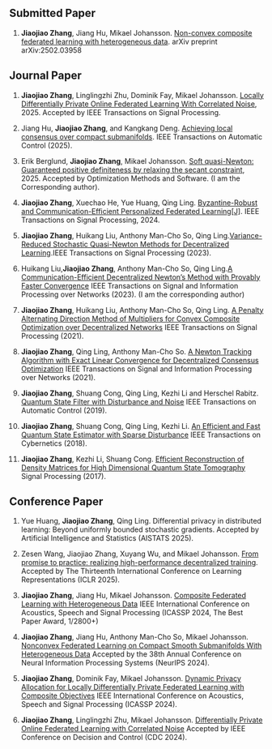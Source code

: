 <h2 class="category">Submitted Paper</h2>

1. **Jiaojiao Zhang**, Jiang Hu, Mikael Johansson. [Non-convex composite federated learning with heterogeneous data](https://arxiv.org/abs/2502.03958). arXiv preprint arXiv:2502.03958



<h2 class="category">Journal Paper</h2>

1. **Jiaojiao Zhang**, Linglingzhi Zhu, Dominik Fay, Mikael Johansson. [Locally Differentially Private Online Federated Learning With Correlated Noise](https://arxiv.org/abs/2411.18752), 2025. Accepted by IEEE Transactions on Signal Processing. 

2. Jiang Hu, **Jiaojiao Zhang**, and Kangkang Deng. [Achieving local consensus over compact submanifolds](https://ieeexplore.ieee.org/document/10903988). IEEE Transactions on Automatic Control (2025).

3. Erik Berglund, **Jiaojiao Zhang**, Mikael Johansson. [Soft quasi-Newton: Guaranteed positive definiteness by relaxing the secant constraint](https://arxiv.org/abs/2403.02448), 2025. Accepted by Optimization Methods and Software. (I am the Corresponding author).

4. **Jiaojiao Zhang**, Xuechao He, Yue Huang, Qing Ling. [Byzantine-Robust and Communication-Efficient Personalized Federated Learning[J]](https://dl.acm.org/doi/10.1109/TSP.2024.3514802). IEEE Transactions on Signal Processing, 2024. 

5. **Jiaojiao Zhang**, Huikang Liu, Anthony Man-Cho So, Qing Ling.[Variance-Reduced Stochastic Quasi-Newton Methods for Decentralized Learning](https://ieeexplore.ieee.org/document/10034848).IEEE Transactions on Signal Processing (2023).

6. Huikang Liu,**Jiaojiao Zhang**, Anthony Man-Cho So, Qing Ling.[A Communication-Efficient Decentralized Newton’s Method with Provably Faster Convergence](https://ieeexplore.ieee.org/document/10171985)
IEEE Transactions on Signal and Information Processing over Networks (2023). (I am the corresponding author)

7. **Jiaojiao Zhang**, Huikang Liu, Anthony Man-Cho So, Qing Ling. [A Penalty Alternating Direction Method of Multipliers for Convex Composite Optimization over Decentralized Networks](https://ieeexplore.ieee.org/abstract/document/9466405) IEEE Transactions on Signal Processing (2021).

8. **Jiaojiao Zhang**, Qing Ling, Anthony Man-Cho So. [A Newton Tracking Algorithm with Exact Linear Convergence for Decentralized Consensus Optimization](https://ieeexplore.ieee.org/document/9442938) IEEE Transactions on Signal and Information Processing over Networks (2021).

9. **Jiaojiao Zhang**, Shuang Cong, Qing Ling, Kezhi Li and Herschel Rabitz. [Quantum State Filter with Disturbance and Noise](https://ieeexplore.ieee.org/document/8794729) IEEE Transactions on Automatic Control (2019).

10. **Jiaojiao Zhang**, Shuang Cong, Qing Ling, Kezhi Li. [An Efficient and Fast Quantum State Estimator
with Sparse Disturbance](https://ieeexplore.ieee.org/document/8354810) IEEE Transactions on Cybernetics (2018).

11. **Jiaojiao Zhang**, Kezhi Li, Shuang Cong. [Efficient Reconstruction of Density Matrices for High Dimensional Quantum State Tomography](https://www.sciencedirect.com/science/article/abs/pii/S0165168417301354) Signal Processing (2017).

<h2 class="category">Conference Paper</h2>

1. Yue Huang, **Jiaojiao Zhang**, Qing Ling. Differential privacy in distributed learning: Beyond uniformly bounded stochastic gradients. Accepted by Artificial Intelligence and Statistics (AISTATS 2025). 

2. Zesen Wang, Jiaojiao Zhang, Xuyang Wu, and Mikael Johansson. [From promise to practice: realizing high-performance decentralized training](https://arxiv.org/pdf/2410.11998). Accepted by The Thirteenth International Conference on Learning Representations (ICLR 2025).

3. **Jiaojiao Zhang**, Jiang Hu, Mikael Johansson. [Composite Federated Learning with Heterogeneous Data](https://arxiv.org/abs/2309.01795) IEEE International Conference on Acoustics, Speech and Signal Processing (ICASSP 2024, The Best Paper Award, 1/2800+)

4. **Jiaojiao Zhang**, Jiang Hu, Anthony Man-Cho So, Mikael Johansson. [Nonconvex Federated Learning on Compact Smooth Submanifolds With Heterogeneous Data](https://arxiv.org/abs/2406.08465) Accepted by the 38th Annual Conference on Neural Information Processing Systems (NeurIPS 2024).

5. **Jiaojiao Zhang**, Dominik Fay, Mikael Johansson. [Dynamic Privacy Allocation for Locally Differentially Private Federated Learning with Composite Objectives](https://arxiv.org/abs/2308.01139) IEEE International Conference on Acoustics, Speech and Signal Processing (ICASSP 2024).

6. **Jiaojiao Zhang**, Linglingzhi Zhu, Mikael Johansson. [Differentially Private Online Federated Learning with Correlated Noise](https://arxiv.org/abs/2403.16542) Accepted by IEEE Conference on Decision and Control (CDC 2024).

